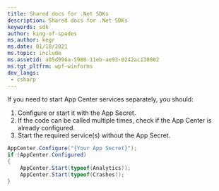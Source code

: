 ```yaml
---
title: Shared docs for .Net SDKs
description: Shared docs for .Net SDKs
keywords: sdk
author: king-of-spades
ms.author: kegr
ms.date: 01/18/2021
ms.topic: include
ms.assetid: a05d996a-5980-11eb-ae93-0242ac130002
ms.tgt_pltfrm: wpf-winforms
dev_langs:  
 - csharp
---
```

If you need to start App Center services separately, you should:

1. Configure or start it with the App Secret.
1. If the code can be called multiple times, check if the App Center is already configured.
1. Start the required service(s) without the App Secret.

```csharp
AppCenter.Configure("{Your App Secret}");
if (AppCenter.Configured)
{
    AppCenter.Start(typeof(Analytics)); 
    AppCenter.Start(typeof(Crashes)); 
}
```
